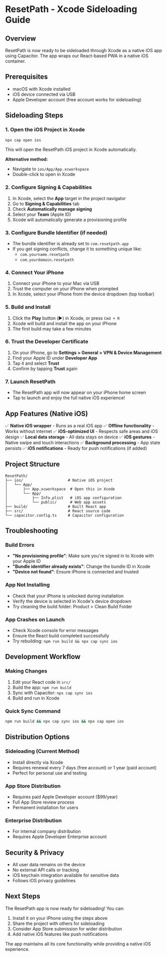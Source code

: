 # ResetPath - Xcode Sideloading Guide

## Overview
ResetPath is now ready to be sideloaded through Xcode as a native iOS app using Capacitor. The app wraps our React-based PWA in a native iOS container.

## Prerequisites
- macOS with Xcode installed
- iOS device connected via USB
- Apple Developer account (free account works for sideloading)

## Sideloading Steps

### 1. Open the iOS Project in Xcode
```bash
npx cap open ios
```
This will open the ResetPath iOS project in Xcode automatically.

**Alternative method:**
- Navigate to `ios/App/App.xcworkspace`
- Double-click to open in Xcode

### 2. Configure Signing & Capabilities
1. In Xcode, select the **App** target in the project navigator
2. Go to **Signing & Capabilities** tab
3. Check **Automatically manage signing**
4. Select your **Team** (Apple ID)
5. Xcode will automatically generate a provisioning profile

### 3. Configure Bundle Identifier (if needed)
- The bundle identifier is already set to `com.resetpath.app`
- If you get signing conflicts, change it to something unique like:
  - `com.yourname.resetpath`
  - `com.yourdomain.resetpath`

### 4. Connect Your iPhone
1. Connect your iPhone to your Mac via USB
2. Trust the computer on your iPhone when prompted
3. In Xcode, select your iPhone from the device dropdown (top toolbar)

### 5. Build and Install
1. Click the **Play** button (▶️) in Xcode, or press `Cmd + R`
2. Xcode will build and install the app on your iPhone
3. The first build may take a few minutes

### 6. Trust the Developer Certificate
1. On your iPhone, go to **Settings > General > VPN & Device Management**
2. Find your Apple ID under **Developer App**
3. Tap it and select **Trust**
4. Confirm by tapping **Trust** again

### 7. Launch ResetPath
- The ResetPath app will now appear on your iPhone home screen
- Tap to launch and enjoy the full native iOS experience!

## App Features (Native iOS)
✅ **Native iOS wrapper** - Runs as a real iOS app
✅ **Offline functionality** - Works without internet
✅ **iOS-optimized UI** - Respects safe areas and iOS design
✅ **Local data storage** - All data stays on device
✅ **iOS gestures** - Native swipe and touch interactions
✅ **Background processing** - App state persists
✅ **iOS notifications** - Ready for push notifications (if added)

## Project Structure
```
ResetPath/
├── ios/                    # Native iOS project
│   └── App/
│       ├── App.xcworkspace  # Open this in Xcode
│       └── App/
│           ├── Info.plist   # iOS app configuration
│           └── public/      # Web app assets
├── build/                  # Built React app
├── src/                    # React source code
└── capacitor.config.ts     # Capacitor configuration
```

## Troubleshooting

### Build Errors
- **"No provisioning profile"**: Make sure you're signed in to Xcode with your Apple ID
- **"Bundle identifier already exists"**: Change the bundle ID in Xcode
- **"Device not found"**: Ensure iPhone is connected and trusted

### App Not Installing
- Check that your iPhone is unlocked during installation
- Verify the device is selected in Xcode's device dropdown
- Try cleaning the build folder: Product > Clean Build Folder

### App Crashes on Launch
- Check Xcode console for error messages
- Ensure the React build completed successfully
- Try rebuilding: `npm run build && npx cap sync ios`

## Development Workflow

### Making Changes
1. Edit your React code in `src/`
2. Build the app: `npm run build`
3. Sync with Capacitor: `npx cap sync ios`
4. Build and run in Xcode

### Quick Sync Command
```bash
npm run build && npx cap sync ios && npx cap open ios
```

## Distribution Options

### Sideloading (Current Method)
- Install directly via Xcode
- Requires renewal every 7 days (free account) or 1 year (paid account)
- Perfect for personal use and testing

### App Store Distribution
- Requires paid Apple Developer account ($99/year)
- Full App Store review process
- Permanent installation for users

### Enterprise Distribution
- For internal company distribution
- Requires Apple Developer Enterprise account

## Security & Privacy
- All user data remains on the device
- No external API calls or tracking
- iOS keychain integration available for sensitive data
- Follows iOS privacy guidelines

## Next Steps
The ResetPath app is now ready for sideloading! You can:
1. Install it on your iPhone using the steps above
2. Share the project with others for sideloading
3. Consider App Store submission for wider distribution
4. Add native iOS features like push notifications

The app maintains all its core functionality while providing a native iOS experience.

